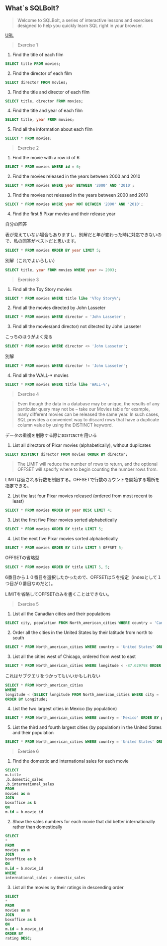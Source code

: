 ## What`s  SQLBolt?

> Welcome to SQLBolt, a series of interactive lessons and exercises designed to help you quickly learn SQL right in your browser.

[URL](https://sqlbolt.com/)


> Exercise 1 

1. Find the title of each film

```SQL
SELECT title FROM movies;
```

2. Find the director of each film

```SQL
SELECT director FROM movies;
```

3. Find the title and director of each film

```SQL
SELECT title, director FROM movies;
```

4. Find the title and year of each film

```SQL
SELECT title, year FROM movies;
```

5. Find all the information about each film

```SQL
SELECT * FROM movies;
```


> Exercise 2

1. Find the movie with a row id of 6

```SQL
SELECT * FROM movies WHERE id = 6;
```

2. Find the movies released in the years between 2000 and 2010

```SQL
SELECT * FROM movies WHERE year BETWEEN '2000' AND '2010';

```

3. Find the movies not released in the years between 2000 and 2010

```SQL
SELECT * FROM movies WHERE year NOT BETWEEN '2000' AND '2010';
```

4. Find the first 5 Pixar movies and their release year

自分の回答

表が見えていない場合もありますし、別解だと年が変わった時に対応できないので、私の回答がベストだと思います。
```SQL
SELECT * FROM movies ORDER BY year LIMIT 5;
```
別解（これでよいらしい）
```SQL
SELECT title, year FROM movies WHERE year <= 2003;
```


> Exercise 3

1. Find all the Toy Story movies

```SQL
SELECT * FROM movies WHERE title like '%Toy Story%';
```

2. Find all the movies directed by John Lasseter

```SQL
SELECT * FROM movies WHERE director = 'John Lasseter';
```

3. Find all the movies(and director) not ditected by John Lasseter

こっちのほうがよく見る
```SQL
SELECT * FROM movies WHERE director <> 'John Lasseter';
```

別解
```SQL
SELECT * FROM movies WHERE director != 'John Lasseter';
```

4. Find all the WALL-* movies

```SQL
SELECT * FROM movies WHERE title like 'WALL-%';
```


> Exercise 4

> Even though the data in a database may be unique, the results of any particular query may not be – take our Movies table for example, many different movies can be released the same year. In such cases, SQL provides a convenient way to discard rows that have a duplicate column value by using the DISTINCT keyword.

データの重複を削除する際に`DISTINCT`を用いる

1. List all directors of Pixar movies (alphabetically), without duplicates

```SQL
SELECT DISTINCT director FROM movies ORDER BY director;
```

> The LIMIT will reduce the number of rows to return, and the optional OFFSET will specify where to begin counting the number rows from.

LIMITは返される行数を制限する。OFFSETで行数のカウントを開始する場所を指定できる。

2. List the last four Pixar movies released (ordered from most recent to least)

```SQL
SELECT * FROM movies ORDER BY year DESC LIMIT 4;
```

3.  List the first five Pixar movies sorted alphabetically

```SQL
SELECT * FROM movies ORDER BY title LIMIT 5;
```

4. List the next five Pixar movies sorted alphabetically

```SQL
SELECT * FROM movies ORDER BY title LIMIT 5 OFFSET 5;
```

OFFSETの省略型

```SQL
SELECT * FROM movies ORDER BY title LIMIT 5, 5;
```

6番目から１０番目を選択したかったので、OFFSETは５を指定（indexとして１つ目が０番目なのだと）。

LIMITを省略してOFFSETのみを書くことはできない。　　


> Exercise 5 

1.  List all the Canadian cities and their populations

```SQL
SELECT city, population FROM North_american_cities WHERE country = 'Canada';
```

2. Order all the cities in the United States by their latitude from north to south

```SQL
SELECT * FROM North_american_cities WHERE country = 'United States' ORDER BY latitude DESC;
```

3. List all the cities west of Chicago, ordered from west to east

```SQL
SELECT * FROM North_american_cities WHERE longitude < -87.629798 ORDER BY Longitude;
```

 これはサブクエリをつかってもいいかもしれない

```SQL
SELECT * FROM North_american_cities 
WHERE 
longitude < (SELECT longitude FROM North_american_cities WHERE city = 'Chicago')
ORDER BY Longitude;
```

4. List the two largest cities in Mexico (by population)

```SQL
SELECT * FROM North_american_cities WHERE country = 'Mexico' ORDER BY population DESC LIMIT 2;
```

5. List the third and fourth largest cities (by population) in the United States and their population

```SQL
SELECT * FROM North_american_cities WHERE country = 'United States' ORDER BY population DESC LIMIT 2 OFFSET 2;
```


> Exercise 6

1. Find the domestic and international sales for each movie

```SQL
SELECT 
m.title
,b.domestic_sales
,b.international_sales
FROM
movies as m
JOIN
boxoffice as b
ON
m.id = b.movie_id
```

2. Show the sales numbers for each movie that did better internationally rather than domestically

```SQL
SELECT
*
FROM
movies as m
JOIN
boxoffice as b
ON
m.id = b.movie_id
WHERE
international_sales > domestic_sales
```

3. List all the movies by their ratings in descending order

```SQL
SELECT
*
FROM
movies as m
JOIN
boxoffice as b
ON
m.id = b.movie_id
ORDER BY
rating DESC;
```







